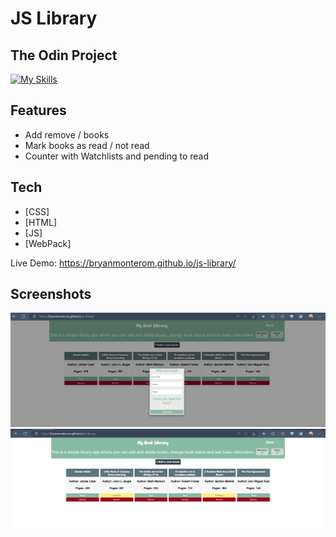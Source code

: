 # JS Library
## The Odin Project

[![My Skills](https://skillicons.dev/icons?i=js,html,css,webpack)](https://skillicons.dev)



## Features
* Add remove / books
* Mark books as read / not read
* Counter with Watchlists and pending to read

## Tech

- [CSS] 
- [HTML] 
- [JS] 
- [WebPack] 


Live Demo: https://bryanmonterom.github.io/js-library/
## Screenshots

![Add](https://github.com/bryanmonterom/js-library/blob/main/img/add.png?raw=true)
![Home](https://github.com/bryanmonterom/js-library/blob/main/img/home.png?raw=true)





[//]: # (These are reference links used in the body of this note and get stripped out when the markdown processor does its job. There is no need to format nicely because it shouldn't be seen. Thanks SO - http://stackoverflow.com/questions/4823468/store-comments-in-markdown-syntax)


 
